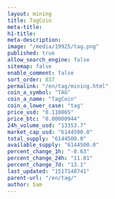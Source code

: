 ```yaml
---
layout: mining
title: TagCoin
meta-title: 
h1-title: 
meta-description: 
image: "/media/19925/tag.png"
published: true
allow_search_engine: false
sitemap: false
enable_comment: false
sort_order: 837
permalink: "/en/tag/mining.html"
coin_a_symbol: "TAG"
coin_a_name: "TagCoin"
coin_a_lower_case: "tag"
price_usd: "0.110865"
price_btc: "0.00000944"
24h_volume_usd: "13353.7"
market_cap_usd: "6144500.0"
total_supply: "6144500.0"
available_supply: "6144500.0"
percent_change_1h: "-0.63"
percent_change_24h: "11.81"
percent_change_7d: "13.1"
last_updated: "1517140741"
parent-url: "/en/tag/"
author: Sam
---
```


